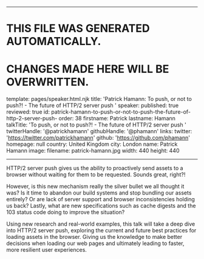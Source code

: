----

# THIS FILE WAS GENERATED AUTOMATICALLY.
# CHANGES MADE HERE WILL BE OVERWRITTEN.

template: pages/speaker.html.njk
title: 'Patrick Hamann: To push, or not to push?! - The future of HTTP/2 server push '
speaker:
  published: true
  reviewed: true
  id: patrick-hamann-to-push-or-not-to-push-the-future-of-http-2-server-push-
  order: 38
  firstname: Patrick
  lastname: Hamann
  talkTitle: 'To push, or not to push?! - The future of HTTP/2 server push '
  twitterHandle: '@patrickhamann'
  githubHandle: '@phamann'
  links:
    twitter: 'https://twitter.com/patrickhamann'
    github: 'https://github.com/phamann'
    homepage: null
  country: United Kingdom
  city: London
  name: Patrick Hamann
  image:
    filename: patrick-hamann.jpg
    width: 440
    height: 440

----

HTTP/2 server push gives us the ability to proactively send assets to a browser
without waiting for them to be requested. Sounds great, right?! 

However, is this new mechanism really the silver bullet we all thought it was?
Is it time to abandon our build systems and stop bundling our assets entirely?
Or are lack of server support and browser inconsistencies holding us back?
Lastly, what are new specifications such as cache digests and the 103 status
code doing to improve the situation?

Using new research and real-world examples, this talk will take a deep dive
into HTTP/2 server push, exploring the current and future best practices for
loading assets in the browser. Giving us the knowledge to make better decisions
when loading our web pages and ultimately leading to faster, more resilient
user experiences.